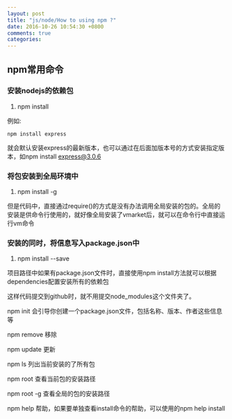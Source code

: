 ```yaml
---
layout: post
title: "js/node/How to using npm ?"
date: 2016-10-26 10:54:30 +0800
comments: true
categories: 
---
```


## npm常用命令

### 安装nodejs的依赖包

1. npm install <name> 

例如:

```shell
npm install express 
```

就会默认安装express的最新版本，也可以通过在后面加版本号的方式安装指定版本，如npm install express@3.0.6

### 将包安装到全局环境中

1. npm install <name> -g

但是代码中，直接通过require()的方式是没有办法调用全局安装的包的。全局的安装是供命令行使用的，就好像全局安装了vmarket后，就可以在命令行中直接运行vm命令

### 安装的同时，将信息写入package.json中

1. npm install <name> --save

项目路径中如果有package.json文件时，直接使用npm install方法就可以根据dependencies配置安装所有的依赖包

这样代码提交到github时，就不用提交node_modules这个文件夹了。

npm init  会引导你创建一个package.json文件，包括名称、版本、作者这些信息等

npm remove <name>移除

npm update <name>更新

npm ls 列出当前安装的了所有包

npm root 查看当前包的安装路径

npm root -g  查看全局的包的安装路径

npm help  帮助，如果要单独查看install命令的帮助，可以使用的npm help install